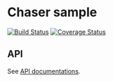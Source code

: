 # Chaser sample

[![Build Status](https://travis-ci.com/mhf-ir/chasersample.svg?branch=master)](https://travis-ci.com/mhf-ir/chasersample)
[![Coverage Status](https://coveralls.io/repos/github/mhf-ir/chasersample/badge.svg?branch=master)](https://coveralls.io/github/mhf-ir/chasersample?branch=master)

## API

See [API documentations](https://github.com/mhf-ir/chasersample/blob/master/docs/README.md).
